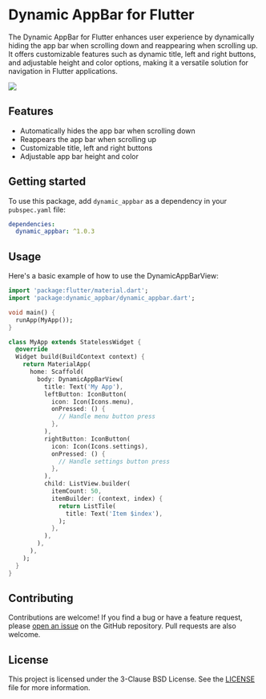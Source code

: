 # Dynamic AppBar for Flutter

The Dynamic AppBar for Flutter enhances user experience by dynamically hiding the app bar when scrolling down and reappearing when scrolling up. It offers customizable features such as dynamic title, left and right buttons, and adjustable height and color options, making it a versatile solution for navigation in Flutter applications.

![](https://github.com/thomasben3/flutter_dynamic_appbar/blob/main/demo.gif)

## Features

- Automatically hides the app bar when scrolling down
- Reappears the app bar when scrolling up
- Customizable title, left and right buttons
- Adjustable app bar height and color

## Getting started

To use this package, add `dynamic_appbar` as a dependency in your `pubspec.yaml` file:

```yaml
dependencies:
  dynamic_appbar: ^1.0.3
```

## Usage

Here's a basic example of how to use the DynamicAppBarView:

```dart
import 'package:flutter/material.dart';
import 'package:dynamic_appbar/dynamic_appbar.dart';

void main() {
  runApp(MyApp());
}

class MyApp extends StatelessWidget {
  @override
  Widget build(BuildContext context) {
    return MaterialApp(
      home: Scaffold(
        body: DynamicAppBarView(
          title: Text('My App'),
          leftButton: IconButton(
            icon: Icon(Icons.menu),
            onPressed: () {
              // Handle menu button press
            },
          ),
          rightButton: IconButton(
            icon: Icon(Icons.settings),
            onPressed: () {
              // Handle settings button press
            },
          ),
          child: ListView.builder(
            itemCount: 50,
            itemBuilder: (context, index) {
              return ListTile(
                title: Text('Item $index'),
              );
            },
          ),
        ),
      ),
    );
  }
}
```

## Contributing

Contributions are welcome! If you find a bug or have a feature request, please [open an issue](https://github.com/thomasben3/flutter_dynamic_appbar/issues) on the GitHub repository. Pull requests are also welcome.

## License

This project is licensed under the 3-Clause BSD License. See the [LICENSE](https://github.com/thomasben3/flutter_dynamic_appbar/blob/main/LICENSE) file for more information.